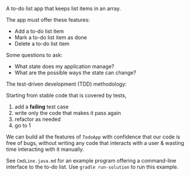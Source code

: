 A to-do list app that keeps list items in an array.

The app must offer these features:

- Add a to-do list item
- Mark a to-do list item as done
- Delete a to-do list item

Some questions to ask:

- What state does my application manage?
- What are the possible ways the state can change?

The test-driven development (TDD) methodology:

Starting from stable code that is covered by tests,

1. add a **failing** test case
2. write only the code that makes it pass again
3. refactor as needed
4. go to 1

We can build all the features of `TodoApp` with confidence that
our code is free of bugs, without writing any code that interacts
with a user & wasting time interacting with it manually.

See `CmdLine.java.md` for an example program offering a command-line
interface to the to-do list. Use `gradle run-solution` to run this
example.

